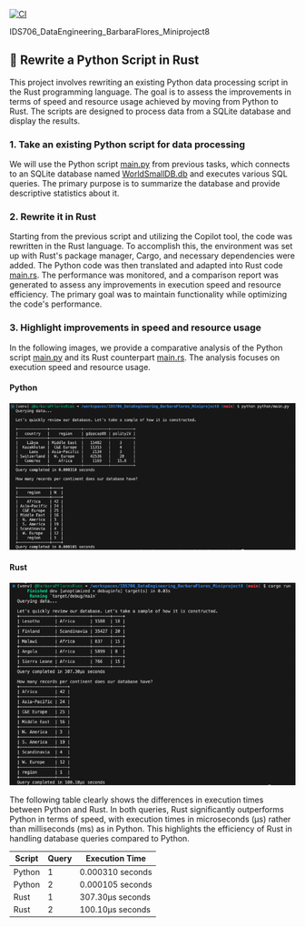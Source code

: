 [![CI](https://github.com/nogibjj/IDS706_DataEngineering_BarbaraFlores_Miniproject8/actions/workflows/cicd.yml/badge.svg)](https://github.com/nogibjj/IDS706_DataEngineering_BarbaraFlores_Miniproject8/actions/workflows/cicd.yml)

IDS706_DataEngineering_BarbaraFlores_Miniproject8
## 📂 Rewrite a Python Script in Rust

This project involves rewriting an existing Python data processing script in the Rust programming language. The goal is to assess the improvements in terms of speed and resource usage achieved by moving from Python to Rust. The scripts are designed to process data from a SQLite database and display the results.

### 1. Take an existing Python script for data processing
We will use the Python script [main.py](https://github.com/nogibjj/IDS706_DataEngineering_BarbaraFlores_Miniproject8/blob/main/python/main.py) from previous tasks, which connects to an SQLite database named [WorldSmallDB.db](https://github.com/nogibjj/IDS706_DataEngineering_BarbaraFlores_Miniproject8/blob/main/data/WorldSmallDB.db) and executes various SQL queries. The primary purpose is to summarize the database and provide descriptive statistics about it.

### 2. Rewrite it in Rust
Starting from the previous script and utilizing the Copilot tool, the code was rewritten in the Rust language. To accomplish this, the environment was set up with Rust's package manager, Cargo, and necessary dependencies were added. The Python code was then translated and adapted into Rust code [main.rs](https://github.com/nogibjj/IDS706_DataEngineering_BarbaraFlores_Miniproject8/blob/main/rust/main.rs). The performance was monitored, and a comparison report was generated to assess any improvements in execution speed and resource efficiency. The primary goal was to maintain functionality while optimizing the code's performance.

### 3. Highlight improvements in speed and resource usage
In the following images, we provide a comparative analysis of the Python script [main.py](https://github.com/nogibjj/IDS706_DataEngineering_BarbaraFlores_Miniproject8/blob/main/python/main.py) and its Rust counterpart [main.rs](https://github.com/nogibjj/IDS706_DataEngineering_BarbaraFlores_Miniproject8/blob/main/rust/main.rs). The analysis focuses on execution speed and resource usage.

#### Python
![Python Performance](https://raw.githubusercontent.com/nogibjj/IDS706_DataEngineering_BarbaraFlores_Miniproject8/main/images/python_performance.png)

#### Rust

![Rust Performance](https://raw.githubusercontent.com/nogibjj/IDS706_DataEngineering_BarbaraFlores_Miniproject8/main/images/rust_performance.png)

The following table clearly shows the differences in execution times between Python and Rust. In both queries, Rust significantly outperforms Python in terms of speed, with execution times in microseconds (µs) rather than milliseconds (ms) as in Python. This highlights the efficiency of Rust in handling database queries compared to Python.

| Script | Query | Execution Time |
|--------|-------|-----------------|
| Python |   1   | 0.000310 seconds |
| Python |   2   | 0.000105 seconds |
| Rust   |   1   | 307.30µs seconds |
| Rust   |   2   | 100.10µs seconds |


